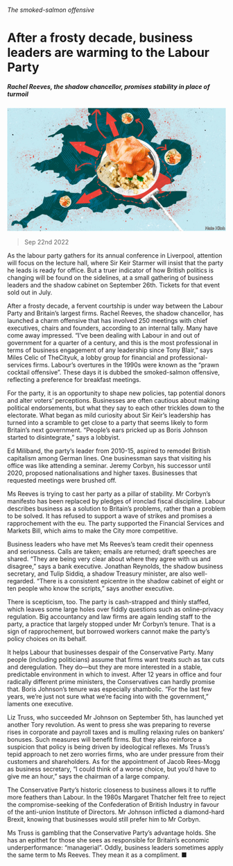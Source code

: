 ###### The smoked-salmon offensive

# After a frosty decade, business leaders are warming to the Labour Party 

##### Rachel Reeves, the shadow chancellor, promises stability in place of turmoil 

![image](images/20220924_BRD001.jpg) 

> Sep 22nd 2022 

As the labour party gathers for its annual conference in Liverpool, attention will focus on the lecture hall, where Sir Keir Starmer will insist that the party he leads is ready for office. But a truer indicator of how British politics is changing will be found on the sidelines, at a small gathering of business leaders and the shadow cabinet on September 26th. Tickets for that event sold out in July.

After a frosty decade, a fervent courtship is under way between the Labour Party and Britain’s largest firms. Rachel Reeves, the shadow chancellor, has launched a charm offensive that has involved 250 meetings with chief executives, chairs and founders, according to an internal tally. Many have come away impressed. “I’ve been dealing with Labour in and out of government for a quarter of a century, and this is the most professional in terms of business engagement of any leadership since Tony Blair,” says Miles Celic of TheCityuk, a lobby group for financial and professional-services firms. Labour’s overtures in the 1990s were known as the “prawn cocktail offensive”. These days it is dubbed the smoked-salmon offensive, reflecting a preference for breakfast meetings. 

For the party, it is an opportunity to shape new policies, tap potential donors and alter voters’ perceptions. Businesses are often cautious about making political endorsements, but what they say to each other trickles down to the electorate. What began as mild curiosity about Sir Keir’s leadership has turned into a scramble to get close to a party that seems likely to form Britain’s next government. “People’s ears pricked up as Boris Johnson started to disintegrate,” says a lobbyist.

Ed Miliband, the party’s leader from 2010-15, aspired to remodel British capitalism among German lines. One businessman says that visiting his office was like attending a seminar. Jeremy Corbyn, his successor until 2020, proposed nationalisations and higher taxes. Businesses that requested meetings were brushed off. 

Ms Reeves is trying to cast her party as a pillar of stability. Mr Corbyn’s manifesto has been replaced by pledges of ironclad fiscal discipline. Labour describes business as a solution to Britain’s problems, rather than a problem to be solved. It has refused to support a wave of strikes and promises a rapprochement with the eu. The party supported the Financial Services and Markets Bill, which aims to make the City more competitive.

Business leaders who have met Ms Reeves’s team credit their openness and seriousness. Calls are taken; emails are returned; draft speeches are shared. “They are being very clear about where they agree with us and disagree,” says a bank executive. Jonathan Reynolds, the shadow business secretary, and Tulip Siddiq, a shadow Treasury minister, are also well-regarded. “There is a consistent epicentre in the shadow cabinet of eight or ten people who know the scripts,” says another executive. 

There is scepticism, too. The party is cash-strapped and thinly staffed, which leaves some large holes over fiddly questions such as online-privacy regulation. Big accountancy and law firms are again lending staff to the party, a practice that largely stopped under Mr Corbyn’s tenure. That is a sign of rapprochement, but borrowed workers cannot make the party’s policy choices on its behalf. 

It helps Labour that businesses despair of the Conservative Party. Many people (including politicians) assume that firms want treats such as tax cuts and deregulation. They do—but they are more interested in a stable, predictable environment in which to invest. After 12 years in office and four radically different prime ministers, the Conservatives can hardly promise that. Boris Johnson’s tenure was especially shambolic. “For the last few years, we’re just not sure what we’re facing into with the government,” laments one executive.

Liz Truss, who succeeded Mr Johnson on September 5th, has launched yet another Tory revolution. As  went to press she was preparing to reverse rises in corporate and payroll taxes and is mulling relaxing rules on bankers’ bonuses. Such measures will benefit firms. But they also reinforce a suspicion that policy is being driven by ideological reflexes. Ms Truss’s tepid approach to net zero worries firms, who are under pressure from their customers and shareholders. As for the appointment of Jacob Rees-Mogg as business secretary, “I could think of a worse choice, but you’d have to give me an hour,” says the chairman of a large company.

The Conservative Party’s historic closeness to business allows it to ruffle more feathers than Labour. In the 1980s Margaret Thatcher felt free to reject the compromise-seeking of the Confederation of British Industry in favour of the anti-union Institute of Directors. Mr Johnson inflicted a diamond-hard Brexit, knowing that businesses would still prefer him to Mr Corbyn. 

Ms Truss is gambling that the Conservative Party’s advantage holds. She has an epithet for those she sees as responsible for Britain’s economic underperformance: “managerial”. Oddly, business leaders sometimes apply the same term to Ms Reeves. They mean it as a compliment. ■

